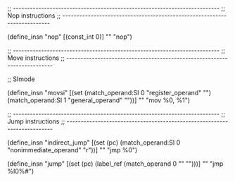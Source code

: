 ;; -------------------------------------------------------------------------
;; Nop instructions
;; -------------------------------------------------------------------------

(define_insn "nop"
  [(const_int 0)]
  ""
  "nop")

;; -------------------------------------------------------------------------
;; Move instructions
;; -------------------------------------------------------------------------

;; SImode

(define_insn "movsi"
 [(set (match_operand:SI 0 "register_operand" "")
	   (match_operand:SI 1 "general_operand" ""))]
  ""
  "mov %0, %1")

;; -------------------------------------------------------------------------
;; Jump instructions
;; -------------------------------------------------------------------------

(define_insn "indirect_jump"
 [(set (pc) (match_operand:SI 0 "nonimmediate_operand" "r"))]
  ""
  "jmp %0")

(define_insn "jump"
  [(set (pc)
	(label_ref (match_operand 0 "" "")))]
  ""
  "jmp %l0%#")

